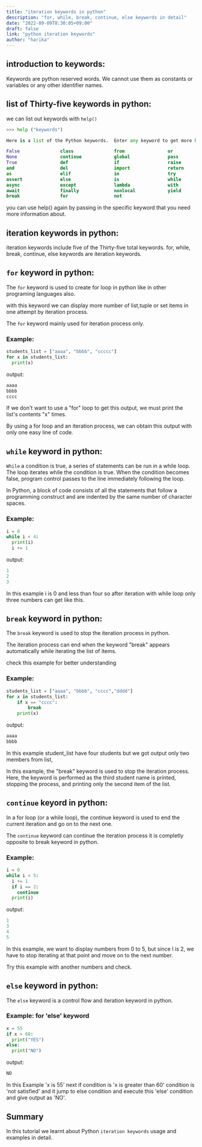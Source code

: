 ```yaml
---
title: "iteration keywords in python"
description: "for, while, break, continue, else keywords in detail"
date: "2022-09-09T8:30:05+09:00"
draft: false
link: "python iteration keywords"
author: "harika"
---
```


## introduction to keywords:

Keywords are python reserved words.
We cannot use them as constants or variables or any other identifier names.

## list of Thirty-five keywords in python:
we can list out keywords with `help()` 

```python
>>> help ("keywords")

Here is a list of the Python keywords.  Enter any keyword to get more help.

False               class               from                or
None                continue            global              pass
True                def                 if                  raise
and                 del                 import              return
as                  elif                in                  try
assert              else                is                  while
async               except              lambda              with
await               finally             nonlocal            yield
break               for                 not                 
```

you can use help() again by passing in the specific keyword that you need more information about. 

## iteration keywords in python:

iteration keywords include five of the Thirty-five  total keywords.
for, while, break, continue, else keywords are iteration keywords.

## `for` keyword in python:
The `for` keyword is used to create for loop in python like in other programing languages also.

with this keyword we can display more number of list,tuple or set items in one attempt by iteration process.

The `for` keyword mainly used for iteration process only.

### Example:
```python
students_list = ["aaaa", "bbbb", "ccccc"]
for x in students_list:
  print(x) 
```
output:
```python
aaaa
bbbb
cccc
```
If we don't want to use a "for" loop to get this output, we must print the list's contents "x" times. 

By using a for loop and an iteration process, we can obtain this output with only one easy line of code. 

## `while` keyword in python:

`While` a condition is true, a series of statements can be run in a while loop. 
The loop iterates while the condition is true.
When the condition becomes false, program control passes to the line immediately following the loop.

In Python, a block of code consists of all the statements that follow a programming construct and are indented by the same number of character spaces. 

### Example:

```python
i = 0
while i < 4:
  print(i)
  i += 1
```
output:
```python
1
2
3
```
In this example i is 0 and less than four so after iteration with while loop only three numbers can get like this.

## `break` keyword in python:

The `break` keyword is used to stop the iteration process in python.

The iteration process can end when the keyword "break" appears automatically while iterating the list of items. 

check this example for better understanding

### Example:
```python
students_list = ["aaaa", "bbbb", "cccc","dddd"]
for x in students_list:
    if x == "cccc":
        break
    print(x)
```
output:
```python
aaaa
bbbb
```
In this example student_list have four students but we got output only two members from list,

In this example, the "break" keyword is used to stop the iteration process. Here, the keyword is performed as the third student name is printed, stopping the process, and printing only the second item of the list. 

## `continue` keyord in python:

In a for loop (or a while loop), the continue keyword is used to end the current iteration and go on to the next one. 

The `continue` keyword can continue the iteration process it is completly opposite to break keyword in python.

### Example:
```python
i = 0
while i < 5:
  i += 1
  if i == 2:
    continue
  print(i) 
```

output:
```python
1
3
4
5
```
In this example, we want to display numbers from 0 to 5, but since I is 2, we have to stop iterating at that point and move on to the next number. 

Try this example with another numbers and check.

## `else` keyword in python:

The `else` keyword is a control flow and iteration keyword in python.

### Example: for 'else' keyword
```python
x = 55
if x > 60:
  print("YES")
else:
  print("NO") 
```
output:
```python
NO
```
In this Example 'x is 55' next if condition is 'x is greater than 60' condition is 'not satisfied' and it jump to else condition and execute this 'else' condition and give output as 'NO'.

## Summary
In this tutorial we learnt about Python `iteration keywords` usage and examples in detail.